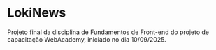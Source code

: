 # LokiNews
Projeto final da disciplina de Fundamentos de Front-end do projeto de capacitação WebAcademy, iniciado no dia 10/09/2025.
